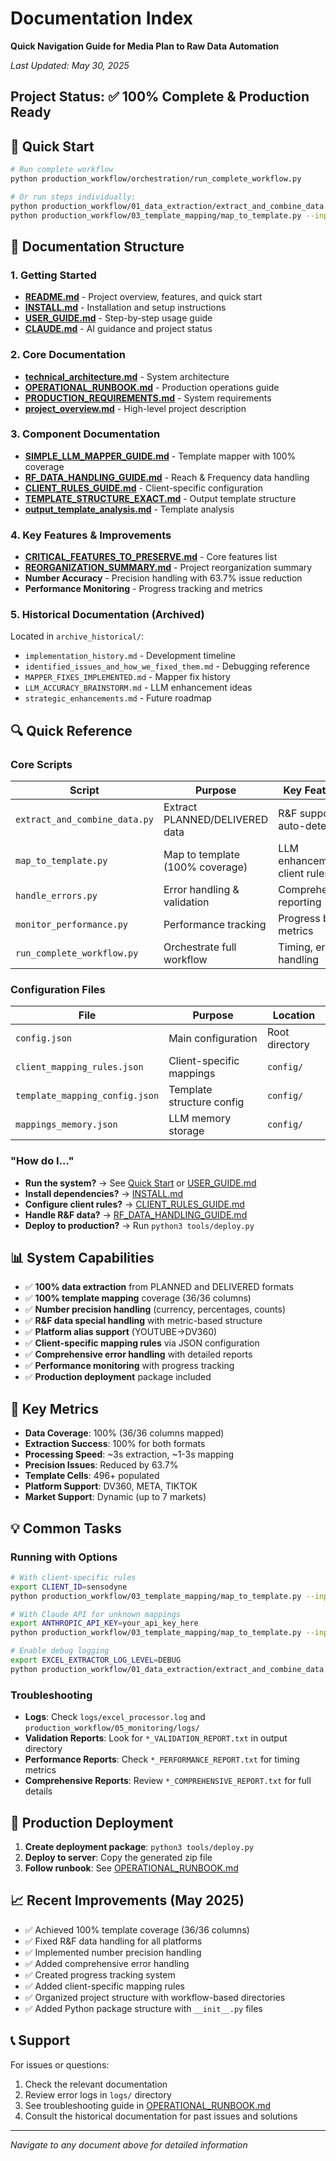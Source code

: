 # Documentation Index

**Quick Navigation Guide for Media Plan to Raw Data Automation**

*Last Updated: May 30, 2025*

## Project Status: ✅ 100% Complete & Production Ready

## 🎯 Quick Start
```bash
# Run complete workflow
python production_workflow/orchestration/run_complete_workflow.py

# Or run steps individually:
python production_workflow/01_data_extraction/extract_and_combine_data.py --planned input/PLANNED_*.xlsx --delivered input/DELIVERED_*.xlsx --output output/ --combine
python production_workflow/03_template_mapping/map_to_template.py --input output/COMBINED_*.xlsx --template input/OUTPUT_TEMPLATE_FILE_EMPTY_FILE.xlsx --output output/final_mapped.xlsx
```

## 📁 Documentation Structure

### 1. Getting Started
- **[README.md](../README.md)** - Project overview, features, and quick start
- **[INSTALL.md](INSTALL.md)** - Installation and setup instructions
- **[USER_GUIDE.md](USER_GUIDE.md)** - Step-by-step usage guide
- **[CLAUDE.md](CLAUDE.md)** - AI guidance and project status

### 2. Core Documentation
- **[technical_architecture.md](technical_architecture.md)** - System architecture
- **[OPERATIONAL_RUNBOOK.md](OPERATIONAL_RUNBOOK.md)** - Production operations guide
- **[PRODUCTION_REQUIREMENTS.md](PRODUCTION_REQUIREMENTS.md)** - System requirements
- **[project_overview.md](project_overview.md)** - High-level project description

### 3. Component Documentation
- **[SIMPLE_LLM_MAPPER_GUIDE.md](SIMPLE_LLM_MAPPER_GUIDE.md)** - Template mapper with 100% coverage
- **[RF_DATA_HANDLING_GUIDE.md](RF_DATA_HANDLING_GUIDE.md)** - Reach & Frequency data handling
- **[CLIENT_RULES_GUIDE.md](CLIENT_RULES_GUIDE.md)** - Client-specific configuration
- **[TEMPLATE_STRUCTURE_EXACT.md](TEMPLATE_STRUCTURE_EXACT.md)** - Output template structure
- **[output_template_analysis.md](output_template_analysis.md)** - Template analysis

### 4. Key Features & Improvements
- **[CRITICAL_FEATURES_TO_PRESERVE.md](CRITICAL_FEATURES_TO_PRESERVE.md)** - Core features list
- **[REORGANIZATION_SUMMARY.md](REORGANIZATION_SUMMARY.md)** - Project reorganization summary
- **Number Accuracy** - Precision handling with 63.7% issue reduction
- **Performance Monitoring** - Progress tracking and metrics

### 5. Historical Documentation (Archived)
Located in `archive_historical/`:
- `implementation_history.md` - Development timeline
- `identified_issues_and_how_we_fixed_them.md` - Debugging reference
- `MAPPER_FIXES_IMPLEMENTED.md` - Mapper fix history
- `LLM_ACCURACY_BRAINSTORM.md` - LLM enhancement ideas
- `strategic_enhancements.md` - Future roadmap

## 🔍 Quick Reference

### Core Scripts
| Script | Purpose | Key Features | Location |
|--------|---------|--------------|----------|
| `extract_and_combine_data.py` | Extract PLANNED/DELIVERED data | R&F support, auto-detection | `production_workflow/01_data_extraction/` |
| `map_to_template.py` | Map to template (100% coverage) | LLM enhancement, client rules | `production_workflow/03_template_mapping/` |
| `handle_errors.py` | Error handling & validation | Comprehensive reporting | `production_workflow/05_monitoring/` |
| `monitor_performance.py` | Performance tracking | Progress bars, metrics | `production_workflow/05_monitoring/` |
| `run_complete_workflow.py` | Orchestrate full workflow | Timing, error handling | `production_workflow/orchestration/` |

### Configuration Files
| File | Purpose | Location |
|------|---------|----------|
| `config.json` | Main configuration | Root directory |
| `client_mapping_rules.json` | Client-specific mappings | `config/` |
| `template_mapping_config.json` | Template structure config | `config/` |
| `mappings_memory.json` | LLM memory storage | `config/` |

### "How do I..."
- **Run the system?** → See [Quick Start](#🎯-quick-start) or [USER_GUIDE.md](USER_GUIDE.md)
- **Install dependencies?** → [INSTALL.md](INSTALL.md)
- **Configure client rules?** → [CLIENT_RULES_GUIDE.md](CLIENT_RULES_GUIDE.md)
- **Handle R&F data?** → [RF_DATA_HANDLING_GUIDE.md](RF_DATA_HANDLING_GUIDE.md)
- **Deploy to production?** → Run `python3 tools/deploy.py`

## 📊 System Capabilities
- ✅ **100% data extraction** from PLANNED and DELIVERED formats
- ✅ **100% template mapping** coverage (36/36 columns)
- ✅ **Number precision handling** (currency, percentages, counts)
- ✅ **R&F data special handling** with metric-based structure
- ✅ **Platform alias support** (YOUTUBE→DV360)
- ✅ **Client-specific mapping rules** via JSON configuration
- ✅ **Comprehensive error handling** with detailed reports
- ✅ **Performance monitoring** with progress tracking
- ✅ **Production deployment** package included

## 🎯 Key Metrics
- **Data Coverage**: 100% (36/36 columns mapped)
- **Extraction Success**: 100% for both formats
- **Processing Speed**: ~3s extraction, ~1-3s mapping
- **Precision Issues**: Reduced by 63.7%
- **Template Cells**: 496+ populated
- **Platform Support**: DV360, META, TIKTOK
- **Market Support**: Dynamic (up to 7 markets)

## 💡 Common Tasks

### Running with Options
```bash
# With client-specific rules
export CLIENT_ID=sensodyne
python production_workflow/03_template_mapping/map_to_template.py --input output/COMBINED_*.xlsx --template input/OUTPUT_TEMPLATE_FILE_EMPTY_FILE.xlsx --output output/final_mapped.xlsx

# With Claude API for unknown mappings
export ANTHROPIC_API_KEY=your_api_key_here
python production_workflow/03_template_mapping/map_to_template.py --input output/COMBINED_*.xlsx --template input/OUTPUT_TEMPLATE_FILE_EMPTY_FILE.xlsx --output output/final_mapped.xlsx

# Enable debug logging
export EXCEL_EXTRACTOR_LOG_LEVEL=DEBUG
python production_workflow/01_data_extraction/extract_and_combine_data.py --planned input/PLANNED_*.xlsx --delivered input/DELIVERED_*.xlsx --output output/ --combine --log-level DEBUG
```

### Troubleshooting
- **Logs**: Check `logs/excel_processor.log` and `production_workflow/05_monitoring/logs/`
- **Validation Reports**: Look for `*_VALIDATION_REPORT.txt` in output directory
- **Performance Reports**: Check `*_PERFORMANCE_REPORT.txt` for timing metrics
- **Comprehensive Reports**: Review `*_COMPREHENSIVE_REPORT.txt` for full details

## 🚀 Production Deployment
1. **Create deployment package**: `python3 tools/deploy.py`
2. **Deploy to server**: Copy the generated zip file
3. **Follow runbook**: See [OPERATIONAL_RUNBOOK.md](OPERATIONAL_RUNBOOK.md)

## 📈 Recent Improvements (May 2025)
- ✅ Achieved 100% template coverage (36/36 columns)
- ✅ Fixed R&F data handling for all platforms
- ✅ Implemented number precision handling
- ✅ Added comprehensive error handling
- ✅ Created progress tracking system
- ✅ Added client-specific mapping rules
- ✅ Organized project structure with workflow-based directories
- ✅ Added Python package structure with `__init__.py` files

## 📞 Support
For issues or questions:
1. Check the relevant documentation
2. Review error logs in `logs/` directory
3. See troubleshooting guide in [OPERATIONAL_RUNBOOK.md](OPERATIONAL_RUNBOOK.md)
4. Consult the historical documentation for past issues and solutions

---

*Navigate to any document above for detailed information*